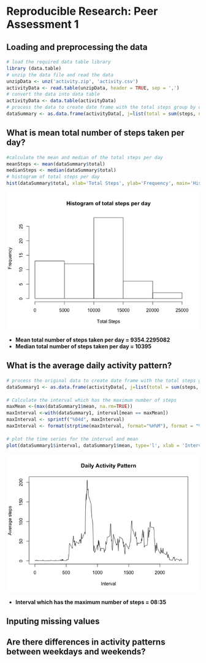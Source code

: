 # Reproducible Research: Peer Assessment 1


## Loading and preprocessing the data

```r
# load the required data table library
library (data.table)
# unzip the data file and read the data
unzipData <- unz('activity.zip', 'activity.csv')
activityData <- read.table(unzipData, header = TRUE, sep = ',')
# convert the data into data table
activityData <- data.table(activityData)
# process the data to create date frame with the total steps group by date
dataSummary <- as.data.frame(activityData[, j=list(total = sum(steps, na.rm = TRUE)),by = date])
```


## What is mean total number of steps taken per day?

```r
#calculate the mean and median of the total steps per day
meanSteps <- mean(dataSummary$total)
medianSteps <- median(dataSummary$total)
# histogram of total steps per day
hist(dataSummary$total, xlab='Total Steps', ylab='Frequency', main='Histogram of total steps per day')
```

![](PA1_template_files/figure-html/unnamed-chunk-2-1.png) 

- **Mean total number of steps taken per day = 9354.2295082**
- **Median total number of steps taken per day = 10395**

## What is the average daily activity pattern?

```r
# process the original data to create date frame with the total steps group by interval and the mean
dataSummary1 <- as.data.frame(activityData[, j=list(total = sum(steps, na.rm = TRUE), mean = mean(steps, na.rm = TRUE)),by = interval])

# Calculate the interval which has the maximum number of steps
maxMean <-(max(dataSummary1$mean, na.rm=TRUE))
maxInterval <-with(dataSummary1, interval[mean == maxMean])
maxInterval <- sprintf("%04d", maxInterval)
maxInterval <- format(strptime(maxInterval, format="%H%M"), format = "%H:%M")

# plot the time series for the interval and mean
plot(dataSummary1$interval, dataSummary1$mean, type='l', xlab = 'Interval', ylab = 'Average steps', main = 'Daily Activity Pattern')
```

![](PA1_template_files/figure-html/unnamed-chunk-3-1.png) 

- **Interval which has the maximum number of steps = 08:35**

## Inputing missing values




## Are there differences in activity patterns between weekdays and weekends?

